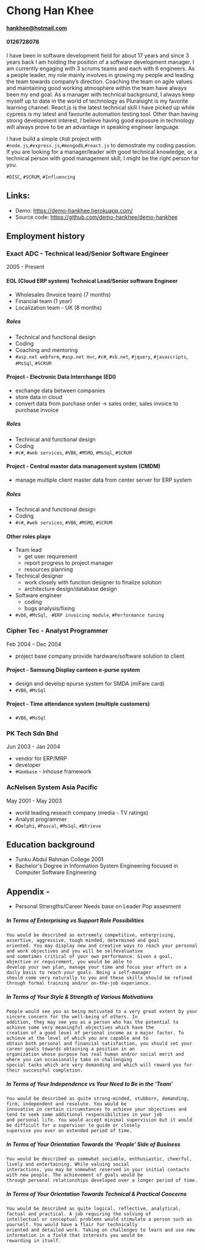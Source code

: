 # Chong Han Khee
#### hankhee@hotmail.com
#### 0126728078

I have been in software development field for about 17 years and since 3 years back I am holding the position of a software development manager. I am currently engaging with 3 scrums teams and each with 6 engineers. As a people leader, my role mainly involves in growing my people and leading the team towards company’s direction. Coaching the team on agile values and maintaining good working atmosphere within the team have always been my end goal. As a manager with technical background, I always keep myself up to date in the world of technology as Pluralsight is my favorite learning channel. React.js is the latest technical skill I have picked up while cypress is my latest and favourite automation testing tool. Other than having strong development interest, I believe having good exposure in technology will always prove to be an advantage in speaking engineer language.

I have build a simple `CRUD` project with `#node.js`,`#express.js`,`#mongodb`,`#react.js` to demostrate my coding passion. If you are looking for a manager/leader with good technical knowledge, or a technical person with good management skill, I might be the right person for you.

`#DISC`, `#SCRUM`, `#Influencing`

## Links:
- Demo: https://demo-hankhee.herokuapp.com/
- Source code: https://github.com/demo-hankhee/demo-hankhee

## Employment history
### Exact ADC - Technical lead/Senior Software Engineer
2005 - Present

#### EOL (Cloud ERP system) Technical Lead/Senior software Engineer
- Wholesales (Invoice team) (7 months) 
- Financial team (1 year) 
- Localization team - UK (8 months)

##### Roles
- Technical and functional design
- Coding
- Coaching and mentoring
- `#asp.net webform`, `#asp.net mvc`, `#c#`, `#vb.net`, `#jquery`, `#javascripts`, `#MsSql`, `#SCRUM`

#### Project - Electronic Data Interchange (EDI)
  - exchange data between companies
  - store data in cloud
  - convert data from purchase order -> sales order, sales invoice to purchase invoice
##### Roles
  - Technical and functional design
  - Coding
  - `#c#`, `#web services`, `#VB6`, `#MSMQ`, `#MsSql`, `#SCRUM`

#### Project - Central master data management system (CMDM)
  - manage multiple client master data from center server for ERP system
##### Roles
  - Technical and functional design
  - Coding
  - `#c#`, `#web services`, `#VB6`, `#MSMQ`, `#SCRUM`

#### Other roles playe
  - Team lead
    - get user requirement
    - report progress to project manager
    - resources planning    
  - Technical designer
    - work closely with function designer to finalize solution
    - architecture design/database design
  - Software engineer
    - coding
    - bugs analysis/fixing
  - `#vb6`, `#MsSql`, ` #ERP invoicing module`, `#Performance tuning`

### Cipher Tec - Analyst Programmer
Feb 2004 – Dec 2004
- project base company provide hardware/software solution to client

#### Project - Samsung Display canteen e-purse system
- design and develop epurse system for SMDA (miFare card)
- `#VB6`, `#MsSql`

#### Project - Time attendance system (multiple customers)
- `#VB6`, `#MsSql`
    
### PK Tech Sdn Bhd
Jun 2003 - Jan 2004
- vendor for ERP/MRP
- developer
- `#Gembase` - inhouse framework

### AcNelsen System Asia Pacific
May 2001 - May 2003
- world leading reseach company (media - TV ratings)
- Analyst programmer
- `#Delphi`, `#Pascal`, `#MsSql`, `#Btrieve`

## Education background
- Tunku Abdul Rahman College 2001
- Bachelor's Degree in Information System Engineering focused in Computer Software Engineering 


## Appendix - 
- Personal Strengths/Career Needs base on Leader Pop assesment

##### In Terms of Enterprising vs Support Role Possibilities
```
You would be described as extremely competitive, enterprising, assertive, aggressive, tough minded, determined and goal
oriented. You may display new and creative ways to reach your personal and work objectives and you will be selfevaluative
and sometimes critical of your own performance. Given a goal, objective or requirement, you would be able to
develop your own plan, manage your time and focus your effort on a daily basis to reach your goals. Being a self-manager
should come very naturally to you and these skills should be refined through formal training and/or on-the-job experience.
```

##### In Terms of Your Style & Strength of Various Motivations
```
People would see you as being motivated to a very great extent by your sincere concern for the well-being of others. In
addition, they may see you as a person who has the potential to achieve some very meaningful objectives which have the
creation of a good level of personal income as a major factor. To achieve at the level of which you are capable and to
obtain both personal and financial satisfaction, you should set your career goals towards obtaining a position in an
organization whose purpose has real human and/or social merit and where you can occasionally take on challenging
special tasks which are very demanding and which will reward you for their successful completion.
```

##### In Terms of Your Independence vs Your Need to Be in the 'Team'
```
You would be described as quite strong-minded, stubborn, demanding, firm, independent and resolute. You would be
innovative in certain circumstances to achieve your objectives and tend to seek some additional responsibilities in your job
and personal life. You would accept minimal supervision but it would be difficult for a supervisor to guide or closely
supervise you over an extended period of time.
```

##### In Terms of Your Orientation Towards the 'People' Side of Business
```
You would be described as somewhat sociable, enthusiastic, cheerful, lively and entertaining. While valuing social
interactions, you may be somewhat reserved in your initial contacts with new people. The achievement of goals would be
through personal relationships developed over a longer period of time.
```

##### In Terms of Your Orientation Towards Technical & Practical Concerns
```
You would be described as quite logical, reflective, analytical, factual and practical. A job requiring the solving of
intellectual or conceptual problems would stimulate a person such as yourself. You would have a flair for technically
oriented and detailed work. Taking on challenges to learn and use new information in a field that interests you would be
rewarding in itself.
```
